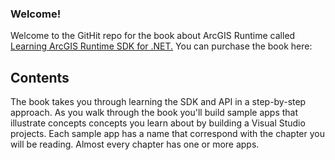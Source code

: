 ### Welcome!
Welcome to the GitHit repo for the book about ArcGIS Runtime called [Learning ArcGIS Runtime SDK for .NET.](http://www.amazon.com/Learning-ArcGIS-Runtime-SDK-NET/dp/1785885456) You can purchase the book here:


## Contents
The book takes you through learning the SDK and API in a step-by-step approach. As you walk through the book you'll build sample apps that illustrate concepts concepts you learn about by building a Visual Studio projects. Each sample app has a name that correspond with the chapter you will be reading. Almost every chapter has one or more apps.

